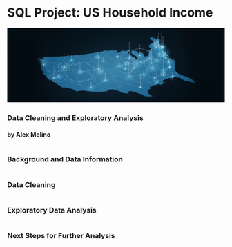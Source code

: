 # SQL Project: US Household Income

![Header](Images/header.png)

### Data Cleaning and Exploratory Analysis

#### by Alex Melino

#

### Background and Data Information







#

### Data Cleaning






#

### Exploratory Data Analysis






#

### Next Steps for Further Analysis